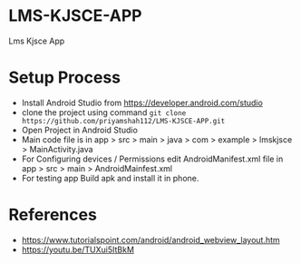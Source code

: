 # LMS-KJSCE-APP
Lms Kjsce App

# Setup Process
- Install Android Studio from https://developer.android.com/studio
- clone the project using command `git clone https://github.com/priyamshah112/LMS-KJSCE-APP.git`
- Open Project in Android Studio
- Main code file is in app > src > main > java > com > example > lmskjsce > MainActivity.java
- For Configuring devices / Permissions edit AndroidManifest.xml file in app > src > main > AndroidMainfest.xml
- For testing app Build apk and install it in phone.

# References
- https://www.tutorialspoint.com/android/android_webview_layout.htm
- https://youtu.be/TUXui5ItBkM
